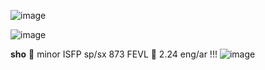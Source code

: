 ![image](https://github.com/user-attachments/assets/262f1c4d-4ce8-49f9-bedd-0b3c1e264212)
        
![image](https://github.com/user-attachments/assets/b0415e56-2282-4d98-93aa-b17e1e447751)

**sho** 🍓 minor ISFP sp/sx 873 FEVL 🍓 2.24   eng/ar   !!!
![image](https://github.com/user-attachments/assets/262f1c4d-4ce8-49f9-bedd-0b3c1e264212)


